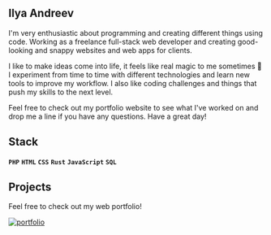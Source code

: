 ## Ilya Andreev

I'm very enthusiastic about programming and creating different things using code. Working as a freelance full-stack web developer and creating good-looking and snappy websites and web apps for clients.

I like to make ideas come into life, it feels like real magic to me sometimes 🙂 I experiment from time to time with different technologies and learn new tools to improve my workflow. I also like coding challenges and things that push my skills to the next level.

Feel free to check out my portfolio website to see what I've worked on and drop me a line if you have any questions. Have a great day!

## Stack

**`PHP`** **`HTML`** **`CSS`** **`Rust`** **`JavaScript`** **`SQL`**


## Projects

Feel free to check out my web portfolio!

[![portfolio](https://img.shields.io/badge/my_portfolio-000?style=for-the-badge&logo=Kibana&logoColor&logoColor=white)](https://bespokewebsites.pro/)
